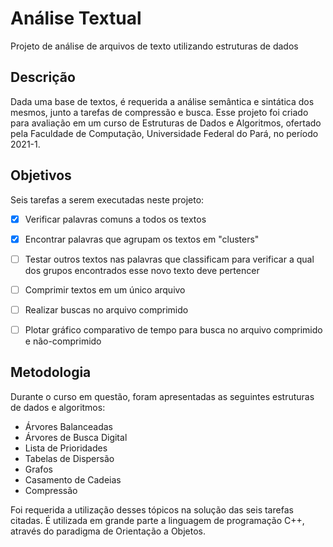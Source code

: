 # Análise Textual
Projeto de análise de arquivos de texto utilizando estruturas de dados

## Descrição
Dada uma base de textos, é requerida a análise semântica e sintática dos mesmos, junto a tarefas de compressão e busca. Esse projeto foi criado para avaliação em um curso de Estruturas de Dados e Algoritmos, ofertado pela Faculdade de Computação, Universidade Federal do Pará, no período 2021-1.

## Objetivos

Seis tarefas a serem executadas neste projeto:

- [x] Verificar palavras comuns a todos os textos

- [x] Encontrar palavras que agrupam os textos em "clusters"

- [ ] Testar outros textos nas palavras que classificam para verificar a qual dos grupos encontrados esse novo texto deve pertencer

- [ ] Comprimir textos em um único arquivo

- [ ] Realizar buscas no arquivo comprimido

- [ ] Plotar gráfico comparativo de tempo para busca no arquivo comprimido e não-comprimido

## Metodologia

Durante o curso em questão, foram apresentadas as seguintes estruturas de dados e algoritmos:

- Árvores Balanceadas
- Árvores de Busca Digital
- Lista de Prioridades
- Tabelas de Dispersão
- Grafos
- Casamento de Cadeias
- Compressão

Foi requerida a utilização desses tópicos na solução das seis tarefas citadas. É utilizada em grande parte a linguagem de programação C++, através do paradigma de Orientação a Objetos.
